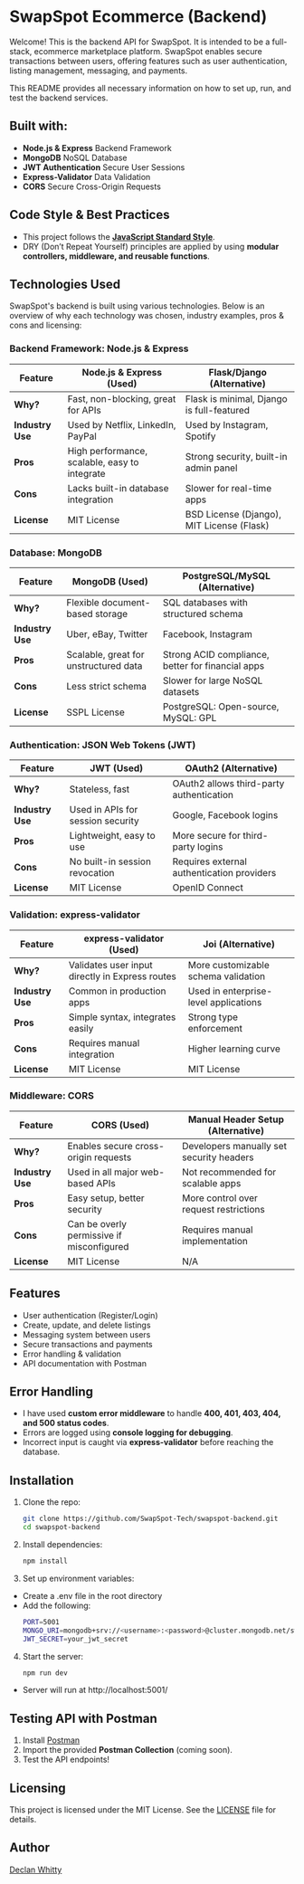 # SwapSpot Ecommerce (Backend)

Welcome! This is the backend API for SwapSpot. It is intended to be a full-stack, ecommerce marketplace platform. SwapSpot enables secure transactions between users, offering features such as user authentication, listing management, messaging, and payments.

This README provides all necessary information on how to set up, run, and test the backend services.

## Built with:

- **Node.js & Express** Backend Framework
- **MongoDB** NoSQL Database
- **JWT Authentication** Secure User Sessions
- **Express-Validator** Data Validation
- **CORS** Secure Cross-Origin Requests

## Code Style & Best Practices

- This project follows the **[JavaScript Standard Style](https://standardjs.com/)**.
- DRY (Don’t Repeat Yourself) principles are applied by using **modular controllers, middleware, and reusable functions**.

## Technologies Used

SwapSpot's backend is built using various technologies. Below is an overview of why each technology was chosen, industry examples, pros & cons and licensing:

### **Backend Framework: Node.js & Express**

| Feature          | **Node.js & Express** (Used)                  | **Flask/Django (Alternative)**            |
| ---------------- | --------------------------------------------- | ----------------------------------------- |
| **Why?**         | Fast, non-blocking, great for APIs            | Flask is minimal, Django is full-featured |
| **Industry Use** | Used by Netflix, LinkedIn, PayPal             | Used by Instagram, Spotify                |
| **Pros**         | High performance, scalable, easy to integrate | Strong security, built-in admin panel     |
| **Cons**         | Lacks built-in database integration           | Slower for real-time apps                 |
| **License**      | MIT License                                   | BSD License (Django), MIT License (Flask) |

### **Database: MongoDB**

| Feature          | **MongoDB (Used)**                    | **PostgreSQL/MySQL (Alternative)**                |
| ---------------- | ------------------------------------- | ------------------------------------------------- |
| **Why?**         | Flexible document-based storage       | SQL databases with structured schema              |
| **Industry Use** | Uber, eBay, Twitter                   | Facebook, Instagram                               |
| **Pros**         | Scalable, great for unstructured data | Strong ACID compliance, better for financial apps |
| **Cons**         | Less strict schema                    | Slower for large NoSQL datasets                   |
| **License**      | SSPL License                          | PostgreSQL: Open-source, MySQL: GPL               |

### **Authentication: JSON Web Tokens (JWT)**

| Feature          | **JWT (Used)**                    | **OAuth2 (Alternative)**                   |
| ---------------- | --------------------------------- | ------------------------------------------ |
| **Why?**         | Stateless, fast                   | OAuth2 allows third-party authentication   |
| **Industry Use** | Used in APIs for session security | Google, Facebook logins                    |
| **Pros**         | Lightweight, easy to use          | More secure for third-party logins         |
| **Cons**         | No built-in session revocation    | Requires external authentication providers |
| **License**      | MIT License                       | OpenID Connect                             |

### **Validation: express-validator**

| Feature          | **express-validator (Used)**                    | **Joi (Alternative)**                 |
| ---------------- | ----------------------------------------------- | ------------------------------------- |
| **Why?**         | Validates user input directly in Express routes | More customizable schema validation   |
| **Industry Use** | Common in production apps                       | Used in enterprise-level applications |
| **Pros**         | Simple syntax, integrates easily                | Strong type enforcement               |
| **Cons**         | Requires manual integration                     | Higher learning curve                 |
| **License**      | MIT License                                     | MIT License                           |

### **Middleware: CORS**

| Feature          | **CORS (Used)**                           | **Manual Header Setup (Alternative)**    |
| ---------------- | ----------------------------------------- | ---------------------------------------- |
| **Why?**         | Enables secure cross-origin requests      | Developers manually set security headers |
| **Industry Use** | Used in all major web-based APIs          | Not recommended for scalable apps        |
| **Pros**         | Easy setup, better security               | More control over request restrictions   |
| **Cons**         | Can be overly permissive if misconfigured | Requires manual implementation           |
| **License**      | MIT License                               | N/A                                      |

## Features

- User authentication (Register/Login)
- Create, update, and delete listings
- Messaging system between users
- Secure transactions and payments
- Error handling & validation
- API documentation with Postman

## Error Handling

- I have used **custom error middleware** to handle **400, 401, 403, 404, and 500 status codes**.
- Errors are logged using **console logging for debugging**.
- Incorrect input is caught via **express-validator** before reaching the database.

## Installation

1. Clone the repo:

   ```bash
   git clone https://github.com/SwapSpot-Tech/swapspot-backend.git
   cd swapspot-backend

   ```

2. Install dependencies:

   ```bash
   npm install

   ```

3. Set up environment variables:

- Create a .env file in the root directory
- Add the following:
  ```bash
  PORT=5001
  MONGO_URI=mongodb+srv://<username>:<password>@cluster.mongodb.net/swapspot
  JWT_SECRET=your_jwt_secret
  ```

4. Start the server:
   ```bash
   npm run dev
   ```

- Server will run at http://localhost:5001/

## Testing API with Postman

1. Install [Postman](https://www.postman.com/downloads/)
2. Import the provided **Postman Collection** (coming soon).
3. Test the API endpoints!

## Licensing

This project is licensed under the MIT License. See the [LICENSE](LICENSE) file for details.

## Author

[Declan Whitty](https://github.com/declan-whitty)
